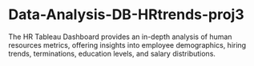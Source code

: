 # Data-Analysis-DB-HRtrends-proj3
The HR Tableau Dashboard provides an in-depth analysis of human resources metrics, offering insights into employee demographics, hiring trends, terminations, education levels, and salary distributions. 
